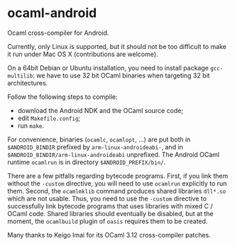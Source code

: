 ocaml-android
=============

Ocaml cross-compiler for Android.

Currently, only Linux is supported, but it should not be too difficult
to make it run under Mac OS X (contributions are welcome).

On a 64bit Debian or Ubuntu installation, you need to install package
`gcc-multilib`: we have to use 32 bit OCaml binaries when targeting
32 bit architectures.

Follow the following steps to compile:
- download the Android NDK and the OCaml source code;
- edit `Makefile.config`;
- run `make`.

For convenience, binaries (`ocamlc`, `ocamlopt`, ...) are put both in
   `$ANDROID_BINDIR`
prefixed by `arm-linux-androideabi-`, and in
   `$ANDROID_BINDIR/arm-linux-androideabi`
unprefixed.
The Android OCaml runtime `ocamlrun` is in directory
   `$ANDROID_PREFIX/bin/`.

There are a few pitfalls regarding bytecode programs.  First, if you
link them without the `-custom` directive, you will need to use
`ocamlrun` explicitly to run them. Second, the `ocamlmklib` command
produces shared libraries `dll*.so` which are not usable. Thus, you
need to use the `-custom` directive to successfully link bytecode
programs that uses libraries with mixed C / OCaml code. Shared
libraries should eventually be disabled, but at the moment, the
`ocamlbuild` plugin of `oasis` requires them to be created.

Many thanks to Keigo Imai for its OCaml 3.12 cross-compiler patches.
